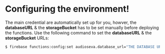 
# Configuring the environment!
The main credential are automatically set up for you, howver, the **databaseURL** & the **storageBucket** has to be set manually before deploying the functions.
Use the following command to set the **databaseURL** & the **storageBucket** URLs:
  
```sh
$ firebase functions:config:set audioseva.database_url="THE DATABASE URL" audioseva.storage_bucket="THE STORAGE BUCKET URL"
```

 
